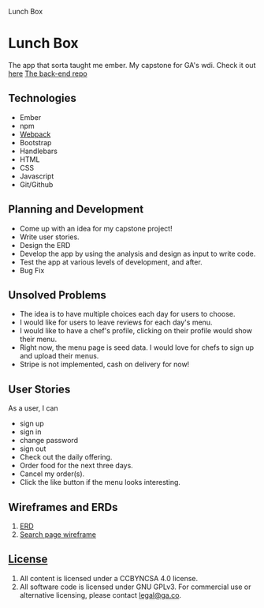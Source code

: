 Lunch Box

# Lunch Box

The app that sorta taught me ember.
My capstone for GA's wdi.
Check it out <a href="https://sujkid.github.io/capstone-front-end/">here</a>
<a href="https://github.com/sujkid/capstone-back-end">The back-end repo</a>

## Technologies

-   Ember
-   npm
-   [Webpack](https://webpack.github.io)
-   Bootstrap
-   Handlebars
-   HTML
-   CSS
-   Javascript
-   Git/Github

## Planning and Development

-   Come up with an idea for my capstone project!
-   Write user stories.
-   Design the ERD
-   Develop the app by using the analysis and design as input to write code.
-   Test the app at various levels of development, and after.
-   Bug Fix

## Unsolved Problems

-  The idea is to have multiple choices each day for users to choose.
-  I would like for users to leave reviews for each day's menu.
-  I would like to have a chef's profile, clicking on their profile would
   show their menu.
-  Right now, the menu page is seed data. I would love for chefs to sign up
   and upload their menus.
-  Stripe is not implemented, cash on delivery for now!

## User Stories

As a user, I can
  -  sign up
  -  sign in
  -  change password
  -  sign out
  -  Check out the daily offering.
  -  Order food for the next three days.
  -  Cancel my order(s).
  -  Click the like button if the menu looks interesting.

## Wireframes and ERDs

1. <a href="./ERD/LunchBox.png">ERD</a>
1. <a href="./Wireframes/IMG_7379.JPG">Search page wireframe</a>

## [License](LICENSE)

1.  All content is licensed under a CC­BY­NC­SA 4.0 license.
1.  All software code is licensed under GNU GPLv3. For commercial use or
    alternative licensing, please contact legal@ga.co.
